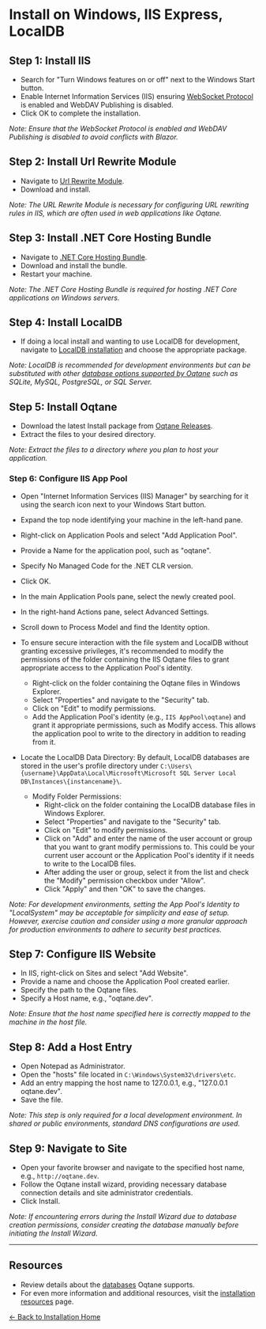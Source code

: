 # Install on Windows, IIS Express, LocalDB 

## Step 1: Install IIS

- Search for "Turn Windows features on or off" next to the Windows Start button.
- Enable Internet Information Services (IIS) ensuring [WebSocket Protocol](https://learn.microsoft.com/en-us/aspnet/core/fundamentals/websockets?#enabling-websockets-on-iis) is enabled and WebDAV Publishing is disabled.
- Click OK to complete the installation.

*Note: Ensure that the WebSocket Protocol is enabled and WebDAV Publishing is disabled to avoid conflicts with Blazor.*

## Step 2: Install Url Rewrite Module

- Navigate to [Url Rewrite Module](https://www.iis.net/downloads/microsoft/url-rewrite).
- Download and install.

*Note: The URL Rewrite Module is necessary for configuring URL rewriting rules in IIS, which are often used in web applications like Oqtane.*

## Step 3: Install .NET Core Hosting Bundle

- Navigate to [.NET Core Hosting Bundle](https://dotnet.microsoft.com/permalink/dotnetcore-windows-runtime-bundle-installer).
- Download and install the bundle.
- Restart your machine.

*Note: The .NET Core Hosting Bundle is required for hosting .NET Core applications on Windows servers.*

## Step 4: Install LocalDB

- If doing a local install and wanting to use LocalDB for development, navigate to [LocalDB installation](https://learn.microsoft.com/en-us/sql/database-engine/configure-windows/sql-server-express-localdb) and choose the appropriate package.

*Note: LocalDB is recommended for development environments but can be substituted with other [database options supported by Oqtane](databases.md) such as SQLite, MySQL, PostgreSQL, or SQL Server.*

## Step 5: Install Oqtane

- Download the latest Install package from [Oqtane Releases](https://github.com/oqtane/oqtane.framework/releases).
- Extract the files to your desired directory.

*Note: Extract the files to a directory where you plan to host your application.*

### Step 6: Configure IIS App Pool

- Open "Internet Information Services (IIS) Manager" by searching for it using the search icon next to your Windows Start button.
- Expand the top node identifying your machine in the left-hand pane.
- Right-click on Application Pools and select "Add Application Pool".
- Provide a Name for the application pool, such as "oqtane".
- Specify No Managed Code for the .NET CLR version.
- Click OK.
- In the main Application Pools pane, select the newly created pool.
- In the right-hand Actions pane, select Advanced Settings.
- Scroll down to Process Model and find the Identity option.
- To ensure secure interaction with the file system and LocalDB without granting excessive privileges, it's recommended to modify the permissions of the folder containing the IIS Oqtane files to grant appropriate access to the Application Pool's identity.
   - Right-click on the folder containing the Oqtane files in Windows Explorer.
   - Select "Properties" and navigate to the "Security" tab.
   - Click on "Edit" to modify permissions.
   - Add the Application Pool's identity (e.g., `IIS AppPool\oqtane`) and grant it appropriate permissions, such as Modify access. This allows the application pool to write to the directory in addition to reading from it.
- Locate the LocalDB Data Directory: By default, LocalDB databases are stored in the user's profile directory under `C:\Users\{username}\AppData\Local\Microsoft\Microsoft SQL Server Local DB\Instances\{instancename}\`.

  - Modify Folder Permissions:
      - Right-click on the folder containing the LocalDB database files in Windows Explorer.
      - Select "Properties" and navigate to the "Security" tab.
      - Click on "Edit" to modify permissions.
      - Click on "Add" and enter the name of the user account or group that you want to grant modify permissions to. This could be your current user account or the Application Pool's identity if it needs to write to the LocalDB files.
      - After adding the user or group, select it from the list and check the "Modify" permission checkbox under "Allow".
      - Click "Apply" and then "OK" to save the changes.

*Note: For development environments, setting the App Pool's Identity to "LocalSystem" may be acceptable for simplicity and ease of setup. However, exercise caution and consider using a more granular approach for production environments to adhere to security best practices.*

## Step 7: Configure IIS Website

- In IIS, right-click on Sites and select "Add Website".
- Provide a name and choose the Application Pool created earlier.
- Specify the path to the Oqtane files.
- Specify a Host name, e.g., "oqtane.dev".

*Note: Ensure that the host name specified here is correctly mapped to the machine in the host file.*

## Step 8: Add a Host Entry

- Open Notepad as Administrator.
- Open the "hosts" file located in `C:\Windows\System32\drivers\etc`.
- Add an entry mapping the host name to 127.0.0.1, e.g., "127.0.0.1 oqtane.dev".
- Save the file.

*Note: This step is only required for a local development environment. In shared or public environments, standard DNS configurations are used.*

## Step 9: Navigate to Site

- Open your favorite browser and navigate to the specified host name, e.g., `http://oqtane.dev`.
- Follow the Oqtane install wizard, providing necessary database connection details and site administrator credentials.
- Click Install.

*Note: If encountering errors during the Install Wizard due to database creation permissions, consider creating the database manually before initiating the Install Wizard.*

---
## Resources
- Review details about the [databases](databases.md) Oqtane supports.
- For even more information and additional resources, visit the [installation resources](resources.md) page.

[← Back to Installation Home](index.md)
